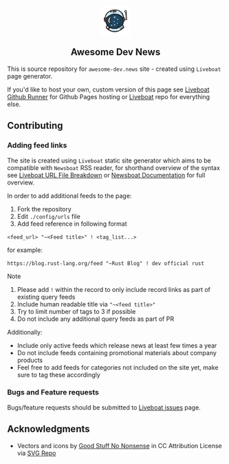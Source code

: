 <h2 align="center">
<img align="center" width="70" height="70" src="./assets/logo.png"><br/>
<br/>
Awesome Dev News
</h2>

This is source repository for `awesome-dev.news` site - created using `Liveboat` page generator.

If you'd like to host your own, custom version of this page see [Liveboat Github Runner](https://github.com/exaroth/liveboat-github-runner) for Github Pages hosting or [Liveboat](https://github.com/exaroth/liveboat) repo for everything else.


## Contributing

### Adding feed links

The site is created using `Liveboat` static site generator which aims to be compatible with `Newsboat` RSS reader, for shorthand overview of the syntax see [Liveboat URL File Breakdown](https://github.com/exaroth/liveboat-github-runner?tab=readme-ov-file#liveboat-url-file-breakdown) or [Newsboat Documentation](https://newsboat.org/releases/2.10.2/docs/newsboat.html) for full overview.

In order to add additional feeds to the page:

1. Fork the repository
2. Edit `./config/urls` file
3. Add feed reference in following format

```
<feed_url> "~<Feed title>" ! <tag_list...>
```

for example:

```
https://blog.rust-lang.org/feed "~Rust Blog" ! dev official rust
```

> [!NOTE]
> 1. Please add `!` within the record to only include record links as part of existing query feeds
> 2. Include human readable title via `"~<feed title>"` 
> 3. Try to limit number of tags to 3 if possible
> 4. Do not include any additional query feeds as part of PR

Additionally:

- Include only active feeds which release news at least few times a year
- Do not include feeds containing promotional materials about company products
- Feel free to add feeds for categories not included on the site yet, make sure to tag these accordingly
 
### Bugs and Feature requests

Bugs/feature requests should be submitted to [Liveboat issues](https://github.com/exaroth/liveboat/issues) page.

## Acknowledgments

- Vectors and icons by <a href="https://goodstuffnononsense.com/hand-drawn-icons/space-icons/?ref=svgrepo.com" target="_blank">Good Stuff No Nonsense</a> in CC Attribution License via <a href="https://www.svgrepo.com/" target="_blank">SVG Repo</a>





